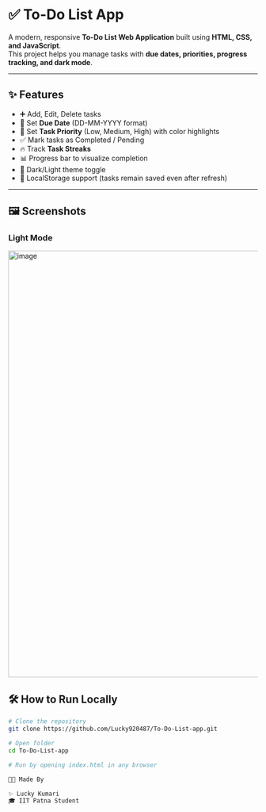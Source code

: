 # ✅ To-Do List App

A modern, responsive **To-Do List Web Application** built using **HTML, CSS, and JavaScript**.  
This project helps you manage tasks with **due dates, priorities, progress tracking, and dark mode**.

---

## ✨ Features
- ➕ Add, Edit, Delete tasks  
- 📅 Set **Due Date** (DD-MM-YYYY format)  
- 🎯 Set **Task Priority** (Low, Medium, High) with color highlights  
- ✅ Mark tasks as Completed / Pending  
- 🔥 Track **Task Streaks**  
- 📊 Progress bar to visualize completion  
- 🌙 Dark/Light theme toggle  
- 💾 LocalStorage support (tasks remain saved even after refresh)  

---

## 🖼️ Screenshots
### Light Mode

<img width="1863" height="860" alt="image" src="https://github.com/user-attachments/assets/2782c8b2-e7f3-4a4f-892d-78a2b3dceba3" />

## 🛠️ How to Run Locally
```bash
# Clone the repository
git clone https://github.com/Lucky920487/To-Do-List-app.git

# Open folder
cd To-Do-List-app

# Run by opening index.html in any browser

👩‍💻 Made By

✨ Lucky Kumari
🎓 IIT Patna Student
